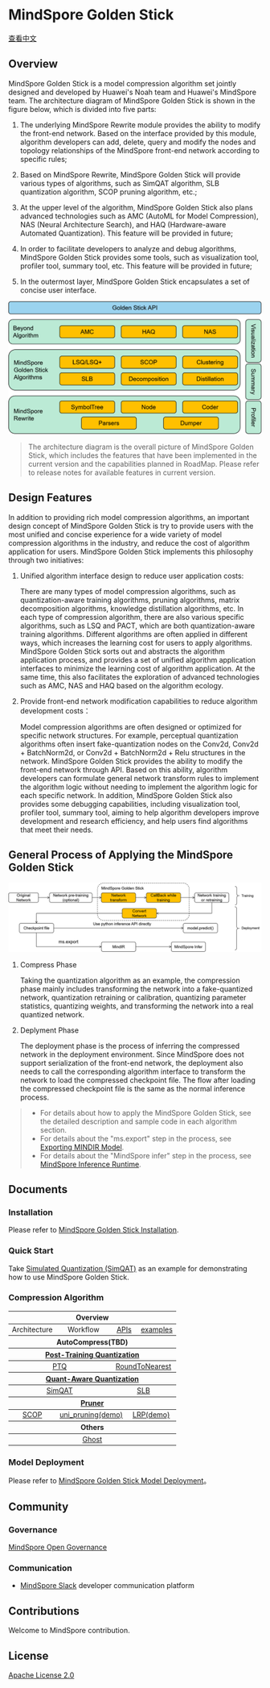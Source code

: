 # MindSpore Golden Stick

[查看中文](./README_CN.md)

## Overview

MindSpore Golden Stick is a model compression algorithm set jointly designed and developed by Huawei's Noah team and Huawei's MindSpore team. The architecture diagram of MindSpore Golden Stick is shown in the figure below, which is divided into five parts:

1. The underlying MindSpore Rewrite module provides the ability to modify the front-end network. Based on the interface provided by this module, algorithm developers can add, delete, query and modify the nodes and topology relationships of the MindSpore front-end network according to specific rules;

2. Based on MindSpore Rewrite, MindSpore Golden Stick will provide various types of algorithms, such as SimQAT algorithm, SLB quantization algorithm, SCOP pruning algorithm, etc.;

3. At the upper level of the algorithm, MindSpore Golden Stick also plans advanced technologies such as AMC (AutoML for Model Compression), NAS (Neural Architecture Search), and HAQ (Hardware-aware Automated Quantization). This feature will be provided in future;

4. In order to facilitate developers to analyze and debug algorithms, MindSpore Golden Stick provides some tools, such as visualization tool, profiler tool, summary tool, etc. This feature will be provided in future;

5. In the outermost layer, MindSpore Golden Stick encapsulates a set of concise user interface.

![MindSpore_GS_Architecture](docs/en/images/golden-stick-arch.png)

> The architecture diagram is the overall picture of MindSpore Golden Stick, which includes the features that have been implemented in the current version and the capabilities planned in RoadMap. Please refer to release notes for available features in current version.

## Design Features

In addition to providing rich model compression algorithms, an important design concept of MindSpore Golden Stick is try to provide users with the most unified and concise experience for a wide variety of model compression algorithms in the industry, and reduce the cost of algorithm application for users. MindSpore Golden Stick implements this philosophy through two initiatives:

1. Unified algorithm interface design to reduce user application costs:

   There are many types of model compression algorithms, such as quantization-aware training algorithms, pruning algorithms, matrix decomposition algorithms, knowledge distillation algorithms, etc. In each type of compression algorithm, there are also various specific algorithms, such as LSQ and PACT, which are both quantization-aware training algorithms. Different algorithms are often applied in different ways, which increases the learning cost for users to apply algorithms. MindSpore Golden Stick sorts out and abstracts the algorithm application process, and provides a set of unified algorithm application interfaces to minimize the learning cost of algorithm application. At the same time, this also facilitates the exploration of advanced technologies such as AMC, NAS and HAQ based on the algorithm ecology.

2. Provide front-end network modification capabilities to reduce algorithm development costs：

   Model compression algorithms are often designed or optimized for specific network structures. For example, perceptual quantization algorithms often insert fake-quantization nodes on the Conv2d, Conv2d + BatchNorm2d, or Conv2d + BatchNorm2d + Relu structures in the network. MindSpore Golden Stick provides the ability to modify the front-end network through API. Based on this ability, algorithm developers can formulate general network transform rules to implement the algorithm logic without needing to implement the algorithm logic for each specific network. In addition, MindSpore Golden Stick also provides some debugging capabilities, including visualization tool, profiler tool, summary tool, aiming to help algorithm developers improve development and research efficiency, and help users find algorithms that meet their needs.

## General Process of Applying the MindSpore Golden Stick

![workflow](docs/en/images/workflow.png)

1. Compress Phase

    Taking the quantization algorithm as an example, the compression phase mainly includes transforming the network into a fake-quantized network, quantization retraining or calibration, quantizing parameter statistics, quantizing weights, and transforming the network into a real quantized network.

2. Deplyment Phase

    The deployment phase is the process of inferring the compressed network in the deployment environment. Since MindSpore does not support serialization of the front-end network, the deployment also needs to call the corresponding algorithm interface to transform the network to load the compressed checkpoint file. The flow after loading the compressed checkpoint file is the same as the normal inference process.

> - For details about how to apply the MindSpore Golden Stick, see the detailed description and sample code in each algorithm section.
> - For details about the "ms.export" step in the process, see [Exporting MINDIR Model](https://www.mindspore.cn/tutorials/en/master/beginner/save_load.html#saving-and-loading-mindir).
> - For details about the "MindSpore infer" step in the process, see [MindSpore Inference Runtime](https://www.mindspore.cn/tutorials/en/master/model_infer/ms_infer/llm_inference_overview.html).

## Documents

### Installation

Please refer to [MindSpore Golden Stick Installation](docs/en/install.md).

### Quick Start

Take [Simulated Quantization (SimQAT)](mindspore_gs/quantization/simulated_quantization/README.md) as an example for demonstrating how to use MindSpore Golden Stick.

### Compression Algorithm

<table text-align="center" width="95%">
  <thead>
  <tr>
    <th colspan="8"><div align="center">Overview</div></th>
  </tr>
  </thead>
  <tbody>
    <tr>
      <td colspan="2" align="center"><div>Architecture</div></td>
      <td colspan="2" align="center"><div>Workflow</div></td>
      <td colspan="2" align="center"><a href="https://www.mindspore.cn/golden_stick/docs/en/master">APIs</a></td>
      <td colspan="2" align="center"><a href="example/">examples</a></td>
    </tr>
  </tbody>
  <thead>
    <tr>
      <th colspan="8"><div align="center">AutoCompress(TBD)</div></th>
    </tr>
  </thead>
  <thead>
    <tr>
      <th colspan="8"><a href="mindspore_gs/ptq/README.md"><div align="center">Post-Training Quantization</div></a></th>
    </tr>
  </thead>
  <tbody>
    <tr>
      <td colspan="4" align="center"><a href="mindspore_gs/ptq/ptq/README.md">PTQ</a></td>
      <td colspan="4" align="center"><a href="mindspore_gs/ptq/round_to_nearest/README.md">RoundToNearest</a></td>
    </tr>
  </tbody>
  <thead>
    <tr>
      <th colspan="8"><a href="mindspore_gs/quantization/README.md"><div align="center">Quant-Aware Quantization</div></a></th>
    </tr>
  </thead>
  <tbody>
    <tr>
      <td colspan="4" align="center"><a href="mindspore_gs/quantization/simulated_quantization/README.md">SimQAT</a></td>
      <td colspan="4" align="center"><a href="mindspore_gs/quantization/slb/README.md">SLB</a></td>
    </tr>
  </tbody>
  <thead>
    <tr>
      <th colspan="8"><a href="mindspore_gs/pruner/README.md"><div align="center">Pruner</div></a></th>
    </tr>
  </thead>
  <tbody>
    <tr>
      <td colspan="2" align="center"><a href="mindspore_gs/pruner/scop/README.md">SCOP</a></td>
      <td colspan="3" align="center"><a href="mindspore_gs/pruner/uni_pruning/README.md">uni_pruning(demo)</a></td>
      <td colspan="3" align="center"><a href="mindspore_gs/pruner/heads/lrp/README.md">LRP(demo)</a></td>
    </tr>
  </tbody>
  <thead>
    <tr>
      <th colspan="8"><div align="center">Others</div></th>
    </tr>
  </thead>
  <tbody>
    <tr>
      <td colspan="8" align="center"><a href="mindspore_gs/ghost/README.md">Ghost</a></td>
    </tr>
  </tbody>  
</table>

### Model Deployment

Please refer to [MindSpore Golden Stick Model Deployment](docs/en/deployment/overview.md)。

## Community

### Governance

[MindSpore Open Governance](https://gitee.com/mindspore/community/blob/master/governance.md)

### Communication

- [MindSpore Slack](https://join.slack.com/t/mindspore/shared_invite/zt-dgk65rli-3ex4xvS4wHX7UDmsQmfu8w) developer communication platform

## Contributions

Welcome to MindSpore contribution.

## License

[Apache License 2.0](https://gitee.com/mindspore/golden-stick/blob/master/LICENSE)
